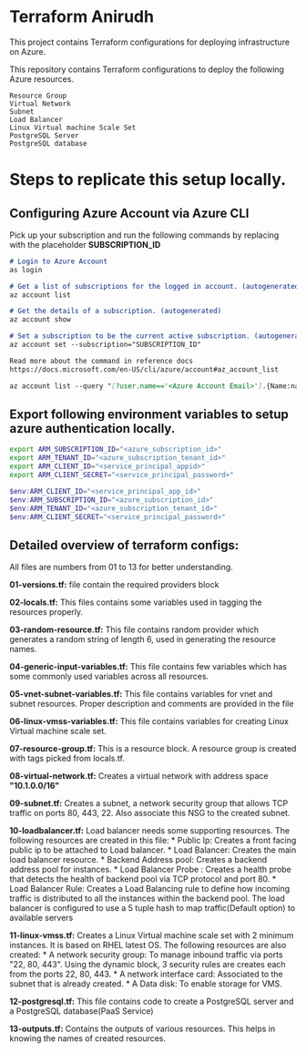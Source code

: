 # Terraform Anirudh

This project contains Terraform configurations for deploying infrastructure on Azure.

This repository contains Terraform configurations to deploy the following  Azure resources.
```
Resource Group
Virtual Network
Subnet
Load Balancer
Linux Virtual machine Scale Set
PostgreSQL Server
PostgreSQL database
```

# Steps to replicate this setup locally.

## Configuring Azure Account via Azure CLI 

Pick up your subscription and run the following commands by replacing with the placeholder **SUBSCRIPTION_ID**
```md
# Login to Azure Account
as login

# Get a list of subscriptions for the logged in account. (autogenerated)
az account list

# Get the details of a subscription. (autogenerated)
az account show

# Set a subscription to be the current active subscription. (autogenerated)
az account set --subscription="SUBSCRIPTION_ID"

Read more about the command in reference docs
https://docs.microsoft.com/en-US/cli/azure/account#az_account_list

az account list --query "[?user.name=='<Azure Account Email>'].{Name:name, ID:id, Default:isDefault}" --output Table
```

## Export following environment variables to setup azure authentication locally.
```bash
export ARM_SUBSCRIPTION_ID="<azure_subscription_id>"
export ARM_TENANT_ID="<azure_subscription_tenant_id>"
export ARM_CLIENT_ID="<service_principal_appid>"
export ARM_CLIENT_SECRET="<service_principal_password>"
```
```powershell
$env:ARM_CLIENT_ID="<service_principal_app_id>"
$env:ARM_SUBSCRIPTION_ID="<azure_subscription_id>"
$env:ARM_TENANT_ID="<azure_subscription_tenant_id>"
$env:ARM_CLIENT_SECRET="<service_principal_password>"
``` 

## Detailed overview of terraform configs:

All files are numbers from 01 to 13 for better understanding. 

**01-versions.tf:** file contain the required providers block 

**02-locals.tf:** This files contains some variables used in tagging the resources properly.

**03-random-resource.tf:** This file contains random provider which generates a random string of length 6, used in generating the resource names.

**04-generic-input-variables.tf:** This file contains few variables which has some commonly used variables across all resources.

**05-vnet-subnet-variables.tf:** This file contains variables for vnet and subnet resources. Proper description and comments are provided in the file 

**06-linux-vmss-variables.tf:** This file contains variables for creating Linux Virtual machine scale set.

**07-resource-group.tf:** This is a resource block. A resource group is created with tags picked from locals.tf.

**08-virtual-network.tf:** Creates a virtual network with address space **"10.1.0.0/16"**

**09-subnet.tf:** Creates a subnet, a network security group that allows TCP traffic on ports 80, 443, 22. Also associate this NSG to the created subnet. 

**10-loadbalancer.tf:** Load balancer needs some supporting resources. The following resources are created in this file:
    * Public Ip: Creates a front facing public ip to be attached to Load balancer.
    * Load Balancer: Creates the main load balancer resource.
    * Backend Address pool: Creates a backend address pool for instances.
    * Load Balancer Probe : Creates a health probe that detects the health of backend pool via TCP protocol and port 80.
    * Load Balancer Rule: Creates a Load Balancing rule to define how incoming traffic is distributed to all the instances within the backend pool. The load balancer is configured to use a 5 tuple hash to map traffic(Default option) to available servers

**11-linux-vmss.tf:** Creates a Linux Virtual machine scale set with 2 minimum instances. It is based on RHEL latest OS. The following resources are also created:
    * A network security group: To manage inbound traffic via ports "22, 80, 443". Using the dynamic block, 3 security rules are creates each from the ports 22, 80, 443.
    * A network interface card: Associated to the subnet that is already created.
    * A Data disk: To enable storage for VMS.

**12-postgresql.tf:** This file contains code to create a PostgreSQL server and a PostgreSQL database(PaaS Service)

**13-outputs.tf:** Contains the outputs of various resources. This helps in knowing the names of created resources.
